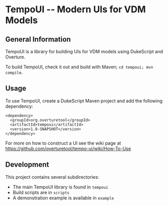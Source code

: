 TempoUI -- Modern UIs for VDM Models
===

General Information
---
TempoUI is a library for building UIs for VDM models using DukeScript
and Overture. 

To build TempoUI, check it out and build with Maven;  `cd tempoui; mvn compile`.

Usage
---
To use TempoUI, create a DukeScript Maven project and add the following dependency:
```
<dependency>
  <groupId>org.overturetool</groupId>
  <artifactId>tempoui</artifactId>
  <version>1.0-SNAPSHOT</version>
</dependency>
```
For more on how to construct a UI see the wiki page at https://github.com/overturetool/tempo-ui/wiki/How-To-Use

Development
---
This project contains several subdirectories:
* The main TempoUI library is found in `tempoui`
* Build scripts are in `scripts`
* A demonstration example is available in `example`


